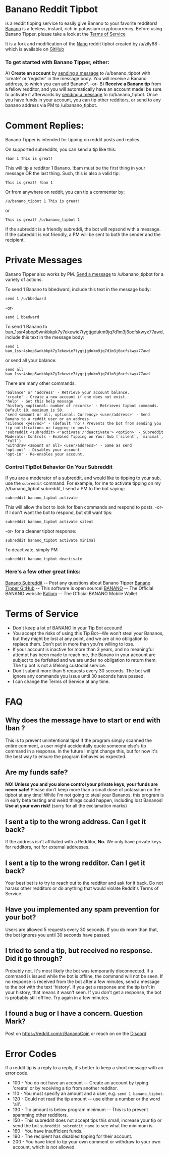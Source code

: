 # Banano Reddit Tipbot
 is a reddit tipping service to easily give Banano to your favorite redditors! [Banano](https://banano.cc) is a feeless, instant, rich in potassium cryptocurrency. Before using Banano Tipper, please take a look at the [Terms of Service](https://github.com/BananoCoin/banano_reddit_tipbot#terms-of-service)

It is a fork and modification of the [Nano](https://nano.org) reddit tipbot created by /u/zily88 - which is available on [GitHub](https://github.com/danhitchcock/nano_tipper_z)

### To get started with Banano Tipper, either:
A) **Create an account** by [sending a message](https://reddit.com/message/compose/?to=banano_tipbot&subject=command&message=create) to /u/banano_tipbot with 'create' or 'register' in the message body. You will receive a Banano address, to which you can add Banano\*.
\-or-
B) **Receive a Banano tip** from a fellow redditor, and you will automatically have an account made! be sure to activate it afterwards by [sending a message](https://reddit.com/message/compose/?to=banano_tipbot&subject=command&message=create) to /u/banano_tipbot.
Once you have funds in your account, you can tip other redditors, or send to any banano address via PM to /u/banano_tipbot.
# Comment Replies:
Banano Tipper is intended for tipping on reddit posts and replies.

On supported subreddits, you can send a tip like this:

    !ban 1 This is great!

This will tip a redditor 1 Banano. !bam <amount> must be the first thing in your message OR the last thing. Such, this is also a valid tip:

    This is great! !ban 1

Or from anywhere on reddit, you can tip a commenter by:

    /u/banano_tipbot 1 This is great!
   
or

    This is great! /u/banano_tipbot 1

If the subreddit is a friendly subreddi, the bot will repsond with a message. If the subreddit is not friendly, a PM will be sent to both the sender and the recipient.
    
# Private Messages

Banano Tipper also works by PM. [Send a message](https://reddit.com/message/compose/?to=banano_tipbot&subject=command&message=type_command_here) to /u/banano_tipbot for a variety of actions.

To send 1 Banano to bbedward, include this text in the message body:

    send 1 /u/bbedward
-or-

    send 1 bbedward

To send 1 Banano to ban\_1ssr4sbop5wnkbkpk7y7ekewie7tygtjgdukm9jq7d1m3j6ocfskwyx77awd, include this text in the message body:

    send 1 ban_1ssr4sbop5wnkbkpk7y7ekewie7tygtjgdukm9jq7d1m3j6ocfskwyx77awd

or send all your balance:

    send all ban_1ssr4sbop5wnkbkpk7y7ekewie7tygtjgdukm9jq7d1m3j6ocfskwyx77awd

There are many other commands.

```
'balance' or 'address' - Retrieve your account balance.
'create' - Create a new account if one does not exist
'help' - Get this help message
'history <optional: number of records>' - Retrieves tipbot commands. Default 10, maximum is 50.
'send <amount or all, optional: Currency> <user/address>' - Send Banano to a reddit user or an address
'silence <yes/no>' - (default 'no') Prevents the bot from sending you tip notifications or tagging in posts
'subreddit <subreddit> <'activate'/'deactivate'> <option>' - Subreddit Moderator Controls - Enabled Tipping on Your Sub (`silent`, `minimal`, `full`)
'withdraw <amount or all> <user/address>' - Same as send
'opt-out' - Disables your account.
'opt-in' - Re-enables your account.
```
### Control TipBot Behavior On Your Subreddit
If you are a moderator of a subreddit, and would like to tipping to your sub, use the `subreddit` command. For example, for me to activate tipping on my /r/banano_tipbot subreddit, I send a PM to the bot saying:

`subreddit banano_tipbot activate`

This will allow the bot to look for !ban commands and respond to posts. 
-or- If I don't want the bot to respond, but still want tips:

`subreddit banano_tipbot activate silent`

-or- for a cleaner tipbot response:

`subreddit banano_tipbot activate minimal`

To deactivate, simply PM

`subreddit banano_tipbot deactivate`

### Here's a few other great links:
[Banano Subreddit](https://reddit.com/r/banano) -- Post any questions about Banano Tipper
[Banano Tipper GitHub](https://github.com/BananoCoin/banano_reddit_tipbot) -- This software is open source!
[BANANO](https://banano.cc) -- The Official BANANO website
[Kalium](https://kalium.banano.cc) -- The Official BANANO Mobile Wallet

# Terms of Service
* Don't keep a lot of BANANO in your Tip Bot account!
* You accept the risks of using this Tip Bot--We won't steal your Bananos, but they might be lost at any point, and we are at no obligation to replace them. Don't put in more than you're willing to lose.
* If your account is inactive for more than 3 years, and no meaningful attempt has been made to reach me, the Banano in your account are subject to be forfeited and we are under no obligation to return them. The tip bot is not a lifelong custodial service.
* Don't submit more than 5 requests every 30 seconds. The bot will ignore any commands you issue until 30 seconds have passed.
* I can change the Terms of Service at any time.

# FAQ
## Why does the message have to start or end with !ban <amount>?
This is to prevent unintentional tips! If the program simply scanned the entire comment, a user might accidentally quote someone else's tip command in a response. In the future I might change this, but for now it's the best way to ensure the program behaves as expected.

## Are my funds safe?
**NO! Unless you and you alone control your private keys, your funds are never safe!** Please don't keep more than a small dose of potassium on the tipbot at any time! While I'm not going to steal your Bananos, this program is in early beta testing and weird things could happen, including lost Bananos! **Use at your own risk!** (sorry for all the exclamation marks)

## I sent a tip to the wrong address. Can I get it back?
If the address isn't affiliated with a Redditor, **No.** We only have private keys for redditors, not for external addresses.

## I sent a tip to the wrong redditor. Can I get it back?
Your best bet is to try to reach out to the redditor and ask for it back. Do not harass other redditors or do anything that would violate Reddit's Terms of Service.

## Have you implemented any spam prevention for your bot?
Users are allowed 5 requests every 30 seconds. If you do more than that, the bot ignores you until 30 seconds have passed.

## I tried to send a tip, but received no response. Did it go through?
Probably not. It's most likely the bot was temporarily disconnected. If a command is issued while the bot is offline, the command will not be seen. If no response is received from the bot after a few minutes, send a message to the bot with the text 'history'. If you get a response and the tip isn't in your history, that means it wasn't seen. If you don't get a response, the bot is probably still offline. Try again in a few minutes.

## I found a bug or I have a concern. Question Mark?
Post on https://reddit.com/r/BananoCoin or reach on on the [Discord](https://chat.banano.cc)

# Error Codes
If a reddit tip is a reply to a reply, it's better to keep a short message with an error code.
* 100 - You do not have an account -- Create an account by typing 'create' or by receiving a tip from another redditor.
* 110 - You must specify an amount and a user, e.g. `send 1 banano_tipbot`.
* 120 - Could not read the tip amount -- use either a number or the word 'all'.
* 130 - Tip amount is below program minimum -- This is to prevent spamming other redditors.
* 150 - This subreddit does not accept tips this small, increase your tip or send the bot `subreddit subreddit_name` to see what the minimum is.
* 160 - You have insufficient funds.
* 190 - The recipient has disabled tipping for their account.
* 200 - You have tried to tip your own comment or withdraw to your own account, which is not allowed.